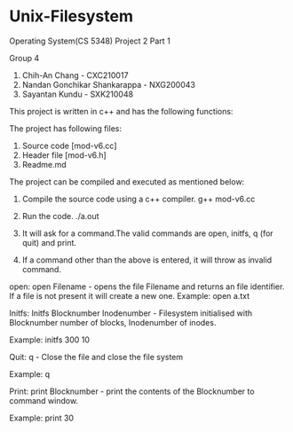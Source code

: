 # Unix-Filesystem


Operating System(CS 5348) Project 2 Part 1

 Group 4

1. Chih-An Chang  - CXC210017
2. Nandan Gonchikar Shankarappa - NXG200043
3. Sayantan Kundu - SXK210048

This project is written in c++ and has the following functions:


The project has following files:
1. Source code [mod-v6.cc]
2. Header file [mod-v6.h]
3. Readme.md 


The project can be compiled and executed as mentioned below:

1. Compile the source code using a c++ compiler. g++ mod-v6.cc

2. Run the code. ./a.out

3. It will ask for a command.The valid commands are open, initfs, q (for quit) and print.

4. If a command other than the above is entered, it will throw as invalid command.



open:
 open Filename - opens the file Filename and returns an file identifier. If a file is not present it will create a new one.
 Example: open a.txt
 
Initfs:
 Initfs Blocknumber Inodenumber - Filesystem initialised with Blocknumber number of blocks, Inodenumber of inodes.
 
  
 Example: initfs 300 10
 
 Quit:
 q - Close the file and close the file system
 
 Example: q
 
 Print:
 print Blocknumber - print the contents of the Blocknumber to command window.
 
 Example: print 30
 




